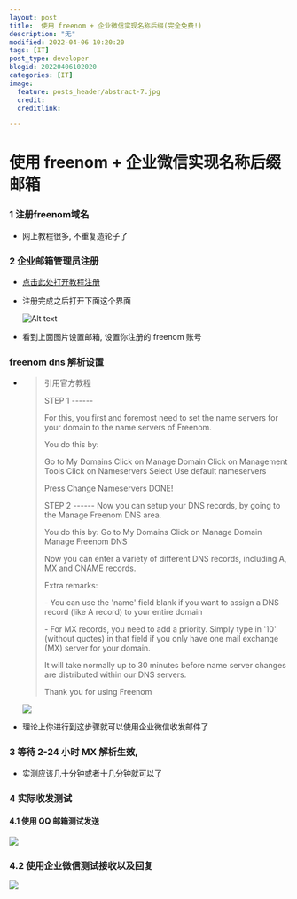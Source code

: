 ```yaml
---
layout: post
title:  使用 freenom + 企业微信实现名称后缀(完全免费!)
description: "无"
modified: 2022-04-06 10:20:20
tags: [IT]
post_type: developer
blogid: 20220406102020
categories: [IT]
image:
  feature: posts_header/abstract-7.jpg
  credit:
  creditlink:

---
```


# 使用 freenom + 企业微信实现名称后缀邮箱

### 1 注册freenom域名

- 网上教程很多, 不重复造轮子了

### 2 企业邮箱管理员注册

- [点击此处打开教程注册](https://service.exmail.qq.com/cgi-bin/help?subtype=1&&id=20012&&no=1001214)

- 注册完成之后打开下面这个界面

  ![Alt text]({{site.url}}/images/posts_image/i.png)

- 看到上面图片设置邮箱, 设置你注册的 freenom 账号

### freenom dns 解析设置

- > 引用官方教程
  >
  > STEP 1
  > \------
  >
  > For this, you first and foremost need to set the
  > name servers for your domain to the name servers of Freenom.
  >
  > You do this by:
  >
  > Go to My Domains
  > Click on Manage Domain
  > Click on Management Tools
  > Click on Nameservers
  > Select Use default nameservers
  >
  > Press Change Nameservers
  > DONE!
  >
  > STEP 2
  > \------
  > Now you can setup your DNS records, by going to
  > the Manage Freenom DNS area.
  >
  > You do this by:
  > Go to My Domains
  > Click on Manage Domain
  > Manage Freenom DNS
  >
  > Now you can enter a variety of different DNS records,
  > including A, MX and CNAME records.
  >
  > Extra remarks:
  >
  > \- You can use the 'name' field blank if you want to assign
  > a DNS record (like A record) to your entire domain
  >
  > \- For MX records, you need to add a priority. Simply type
  > in '10' (without quotes) in that field if you only have
  > one mail exchange (MX) server for your domain.
  >
  > It will take normally up to 30 minutes before name
  > server changes are distributed within our DNS servers.
  >
  > Thank you for using Freenom

  ![]({{site.url}}/images/posts_image/68747470733a2f2f67697465652e636f6d2f617875382f7069632d6265642f7261772f6d61737465722f755069632f536e6970617374655f323032322d30342d30375f31352d31302d34392e706e67.png)
  
- 理论上你进行到这步骤就可以使用企业微信收发邮件了

### 3 等待 2-24 小时 MX 解析生效,

- 实测应该几十分钟或者十几分钟就可以了



### 4 实际收发测试

#### 4.1 使用 QQ 邮箱测试发送

![]({{site.url}}/images/posts_image/68747470733a2f2f67697465652e636f6d2f617875382f7069632d6265642f7261772f6d61737465722f755069632f25453425424325383125453425423825394125453525424525414525453425424625413125453625383825414.png)

### 4.2 使用企业微信测试接收以及回复

![]({{site.url}}/images/posts_image/68747470733a2f2f67697465652e636f6d2f617875382f7069632d6265642f7261772f6d61737465722f755069632f25453425424325383125453425423825394125453525424525414525453425424625413125453625383825414-1.png)